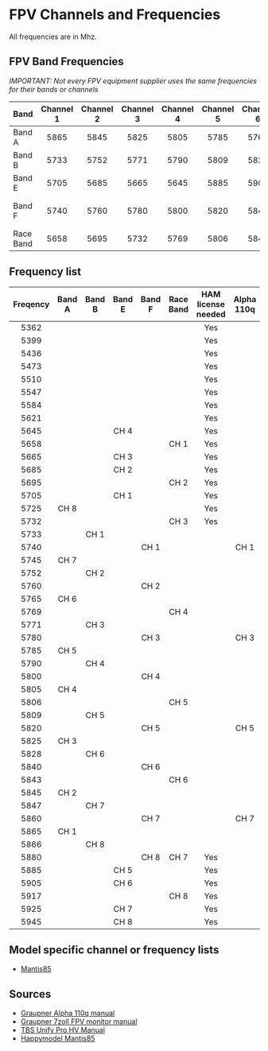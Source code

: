 # FPV Channels and Frequencies

All frequencies are in Mhz.

## FPV Band Frequencies

*IMPORTANT: Not every FPV equipment supplier uses the same frequencies for their bands or channels*

| Band     | Channel 1 | Channel 2 | Channel 3 | Channel 4 | Channel 5 | Channel 6 | Channel 7 | Channel 8 | Comment               |
|----------|:---------:|:---------:|:---------:|:---------:|:---------:|:---------:|:---------:|:---------:|-----------------------|
|Band A    | 5865      | 5845      | 5825      | 5805      | 5785      | 5765      | 5745      |5725       |                       |
|Band B    | 5733      | 5752      | 5771      | 5790      | 5809      | 5828      | 5847      |5866       |                       |
|Band E    | 5705      | 5685      | 5665      | 5645      | 5885      | 5905      | 5925      |5945       |                       |
|Band F    | 5740      | 5760      | 5780      | 5800      | 5820      | 5840      | 5860      |5880       | Also known as Airwave |
|Race Band | 5658      | 5695      | 5732      | 5769      | 5806      | 5843      | 5880      |5917       |                       |

## Frequency list

| Freqency | Band A | Band B | Band E | Band F | Race Band | HAM license needed | Alpha 110q |
|:--------:|:------:|:------:|:------:|:------:|:---------:|:------------------:|:----------:|
| 5362     |        |        |        |        |           | Yes                |            |
| 5399     |        |        |        |        |           | Yes                |            |
| 5436     |        |        |        |        |           | Yes                |            |
| 5473     |        |        |        |        |           | Yes                |            |
| 5510     |        |        |        |        |           | Yes                |            |
| 5547     |        |        |        |        |           | Yes                |            |
| 5584     |        |        |        |        |           | Yes                |            |
| 5621     |        |        |        |        |           | Yes                |            |
| 5645     |        |        | CH 4   |        |           | Yes                |            |
| 5658     |        |        |        |        | CH 1      | Yes                |            |
| 5665     |        |        | CH 3   |        |           | Yes                |            |
| 5685     |        |        | CH 2   |        |           | Yes                |            |
| 5695     |        |        |        |        | CH 2      | Yes                |            |
| 5705     |        |        | CH 1   |        |           | Yes                |            |
| 5725     | CH 8   |        |        |        |           | Yes                |            |
| 5732     |        |        |        |        | CH 3      | Yes                |            |
| 5733     |        | CH 1   |        |        |           |                    |            |
| 5740     |        |        |        | CH 1   |           |                    | CH 1       |
| 5745     | CH 7   |        |        |        |           |                    |            |
| 5752     |        | CH 2   |        |        |           |                    |            |
| 5760     |        |        |        | CH 2   |           |                    |            |
| 5765     | CH 6   |        |        |        |           |                    |            |
| 5769     |        |        |        |        | CH 4      |                    |            |
| 5771     |        | CH 3   |        |        |           |                    |            |
| 5780     |        |        |        | CH 3   |           |                    | CH 3       |
| 5785     | CH 5   |        |        |        |           |                    |            |
| 5790     |        | CH 4   |        |        |           |                    |            |
| 5800     |        |        |        | CH 4   |           |                    |            |
| 5805     | CH 4   |        |        |        |           |                    |            |
| 5806     |        |        |        |        | CH 5      |                    |            |
| 5809     |        | CH 5   |        |        |           |                    |            |
| 5820     |        |        |        | CH 5   |           |                    | CH 5       |
| 5825     | CH 3   |        |        |        |           |                    |            |
| 5828     |        | CH 6   |        |        |           |                    |            |
| 5840     |        |        |        | CH 6   |           |                    |            |
| 5843     |        |        |        |        | CH 6      |                    |            |
| 5845     | CH 2   |        |        |        |           |                    |            |
| 5847     |        | CH 7   |        |        |           |                    |            |
| 5860     |        |        |        | CH 7   |           |                    | CH 7       |
| 5865     | CH 1   |        |        |        |           |                    |            |
| 5866     |        | CH 8   |        |        |           |                    |            |
| 5880     |        |        |        | CH 8   | CH 7      | Yes                |            |
| 5885     |        |        | CH 5   |        |           | Yes                |            |
| 5905     |        |        | CH 6   |        |           | Yes                |            |
| 5917     |        |        |        |        | CH 8      | Yes                |            |
| 5925     |        |        | CH 7   |        |           | Yes                |            |
| 5945     |        |        | CH 8   |        |           | Yes                |            |

## Model specific channel or frequency lists

* [Mantis85](../quadrocopter/mantis85/readme.md)

## Sources

* [Graupner Alpha 110q manual](https://www.graupner.de/media/pdf/79/ca/6a/S5012_RTF_RFH_FPV_Alpha_110Q_EN5a30cd9034385.pdf)
* [Graupner 7zoll FPV monitor manual](https://www.manualslib.com/manual/1147068/Graupner-S8477.html)
* [TBS Unify Pro HV Manual](http://www.team-blacksheep.com/tbs-unify-pro-5g8-manual.pdf)
* [Happymodel Mantis85](https://www.gearbest.com/brushless-fpv-racer/pp_933744.html?wid=21&lkid=11765727)


